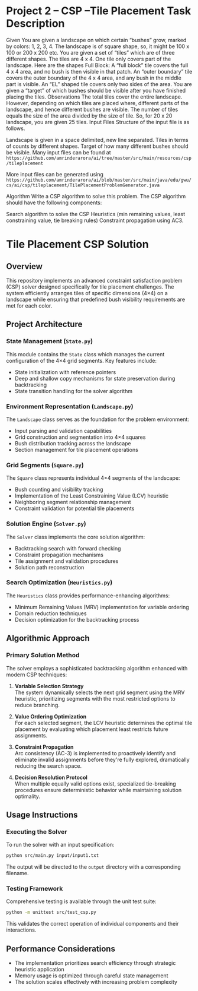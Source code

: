 # Project 2 – CSP –Tile Placement Task Description
Given
You are given a landscape on which certain “bushes” grow, marked by colors: 1, 2, 3, 4.
The landscape is of square shape, so, it might be 100 x 100 or 200 x 200 etc.
You are given a set of “tiles” which are of three different shapes. The tiles are 4 x 4.  One tile only covers part of the landscape.  Here are the shapes
Full Block: A “full block” tile covers the full 4 x 4 area, and no bush is then visible in that patch.
An “outer boundary” tile covers the outer boundary of the 4 x 4 area, and any bush in the middle part is visible.
An “EL” shaped tile covers only two sides of the area.
You are given a “target” of which bushes should be visible after you have finished placing the tiles.
Observations
The total tiles cover the entire landscape.  However, depending on which tiles are placed where, different parts of the landscape, and hence different bushes are visible.
The number of tiles equals the size of the area divided by the size of tile.  So, for 20 x 20 landscape, you are given 25 tiles.
Input Files
Structure of the input file is as follows.

Landscape is given in a space delimited, new line separated.
Tiles in terms of counts by different shapes.
Target of how many different bushes should be visible.
Many input files can be found at `https://github.com/amrinderarora/ai/tree/master/src/main/resources/csp/tileplacement`

More input files can be generated using `https://github.com/amrinderarora/ai/blob/master/src/main/java/edu/gwu/cs/ai/csp/tileplacement/TilePlacementProblemGenerator.java`

Algorithm
Write a CSP algorithm to solve this problem.  The CSP algorithm should have the following components:

Search algorithm to solve the CSP
Heuristics (min remaining values, least constraining value, tie breaking rules)
Constraint propagation using AC3.

# Tile Placement CSP Solution

## Overview
This repository implements an advanced constraint satisfaction problem (CSP) solver designed specifically for tile placement challenges. The system efficiently arranges tiles of specific dimensions (4×4) on a landscape while ensuring that predefined bush visibility requirements are met for each color.

## Project Architecture

### State Management (`State.py`)
This module contains the `State` class which manages the current configuration of the 4×4 grid segments. Key features include:
- State initialization with reference pointers
- Deep and shallow copy mechanisms for state preservation during backtracking
- State transition handling for the solver algorithm

### Environment Representation (`Landscape.py`)
The `Landscape` class serves as the foundation for the problem environment:
- Input parsing and validation capabilities
- Grid construction and segmentation into 4×4 squares
- Bush distribution tracking across the landscape
- Section management for tile placement operations

### Grid Segments (`Square.py`)
The `Square` class represents individual 4×4 segments of the landscape:
- Bush counting and visibility tracking
- Implementation of the Least Constraining Value (LCV) heuristic
- Neighboring segment relationship management
- Constraint validation for potential tile placements

### Solution Engine (`Solver.py`)
The `Solver` class implements the core solution algorithm:
- Backtracking search with forward checking
- Constraint propagation mechanisms
- Tile assignment and validation procedures
- Solution path reconstruction

### Search Optimization (`Heuristics.py`)
The `Heuristics` class provides performance-enhancing algorithms:
- Minimum Remaining Values (MRV) implementation for variable ordering
- Domain reduction techniques
- Decision optimization for the backtracking process

## Algorithmic Approach

### Primary Solution Method
The solver employs a sophisticated backtracking algorithm enhanced with modern CSP techniques:

1. **Variable Selection Strategy**  
   The system dynamically selects the next grid segment using the MRV heuristic, prioritizing segments with the most restricted options to reduce branching.

2. **Value Ordering Optimization**  
   For each selected segment, the LCV heuristic determines the optimal tile placement by evaluating which placement least restricts future assignments.

3. **Constraint Propagation**  
   Arc consistency (AC-3) is implemented to proactively identify and eliminate invalid assignments before they're fully explored, dramatically reducing the search space.

4. **Decision Resolution Protocol**  
   When multiple equally valid options exist, specialized tie-breaking procedures ensure deterministic behavior while maintaining solution optimality.

## Usage Instructions

### Executing the Solver
To run the solver with an input specification:
```bash
python src/main.py input/input1.txt
```
The output will be directed to the `output` directory with a corresponding filename.

### Testing Framework
Comprehensive testing is available through the unit test suite:
```bash
python -m unittest src/test_csp.py
```
This validates the correct operation of individual components and their interactions.

## Performance Considerations
- The implementation prioritizes search efficiency through strategic heuristic application
- Memory usage is optimized through careful state management
- The solution scales effectively with increasing problem complexity
